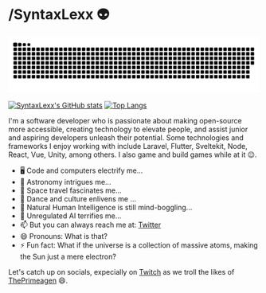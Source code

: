 # /SyntaxLexx 👽

<picture>
  <source media="(prefers-color-scheme: dark)" srcset="https://raw.githubusercontent.com/syntaxlexx/syntaxlexx/output/github-contribution-grid-snake-dark.svg">
  <source media="(prefers-color-scheme: light)" srcset="https://raw.githubusercontent.com/syntaxlexx/syntaxlexx/output/github-contribution-grid-snake.svg">
  <img alt="github contribution grid snake animation" src="https://raw.githubusercontent.com/syntaxlexx/syntaxlexx/output/github-contribution-grid-snake.svg">
</picture>

[![SyntaxLexx's GitHub stats](https://github-readme-stats.vercel.app/api?username=syntaxlexx&theme=dracula)](https://github.com/syntaxlexx/github-readme-stats) [![Top Langs](https://github-readme-stats.vercel.app/api/top-langs/?username=syntaxlexx&layout=compact)](https://github.com/syntaxlexx/github-readme-stats)

I'm a software developer who is passionate about making open-source more accessible, creating technology to elevate people, and assist junior and aspiring developers unleash their potential. Some technologies and frameworks I enjoy working with include Laravel, Flutter, Sveltekit, Node, React, Vue, Unity, among others. I also game and build games while at it 😉.

- 🖥️ Code and computers electrify me...
- 🔭 Astronomy intrigues me...
- 🚀 Space travel fascinates me...
- 👯 Dance and culture enlivens me ...
- 🤔 Natural Human Intelligence is still mind-boggling...
- 🤖 Unregulated AI terrifies me... 
- 📫 But you can always reach me at: [Twitter](https://twitter.com/syntaxlexx)
- 😄 Pronouns: What is that?
- ⚡ Fun fact: What if the universe is a collection of massive atoms, making the Sun just a mere electron?

Let's catch up on socials, expecially on [Twitch](https://twitch.tv) as we troll the likes of [ThePrimeagen](https://twitch.com/ThePrimeagen) 😄.

